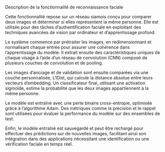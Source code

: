 Description de la fonctionnalité de reconnaissance faciale

Cette fonctionnalité repose sur un réseau siamois conçu pour comparer deux images et déterminer si elles représentent la même personne. Elle est utilisée pour des tâches d’authentification faciale en exploitant des techniques avancées de vision par ordinateur et d’apprentissage profond.

Le système commence par prétraiter les images, en redimensionnant et normalisant chaque entrée pour assurer une cohérence dans l’apprentissage du modèle. Il extrait ensuite des caractéristiques uniques de chaque visage à l’aide d’un réseau de convolution (CNN) composé de plusieurs couches de convolution et de pooling.

Les images d’ancrage et de validation sont ensuite comparées via une couche personnalisée, L1Dist, qui calcule la distance absolue entre leurs vecteurs d’embedding. Un classificateur final, utilisant une activation sigmoïde, estime la probabilité que les deux images appartiennent à la même personne.

Le modèle est entraîné avec une perte binaire cross-entropie, optimisée grâce à l’algorithme Adam. Des métriques comme la précision et le rappel sont utilisées pour évaluer la performance du modèle sur des ensembles de test.

Enfin, le modèle entraîné est sauvegardé et peut être rechargé pour effectuer des prédictions sur de nouvelles images, facilitant ainsi son intégration dans des applications nécessitant une identification ou une vérification faciale en temps réel.

